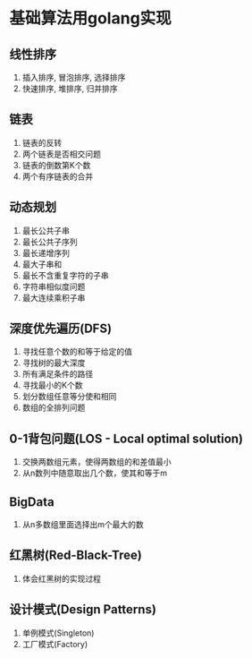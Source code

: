 # 基础算法用golang实现

## 线性排序

1. 插入排序, 冒泡排序, 选择排序
2. 快速排序, 堆排序, 归并排序

## 链表

1. 链表的反转
2. 两个链表是否相交问题
3. 链表的倒数第K个数
4. 两个有序链表的合并

## 动态规划

1. 最长公共子串
2. 最长公共子序列
3. 最长递增序列
4. 最大子串和
5. 最长不含重复字符的子串
6. 字符串相似度问题
7. 最大连续乘积子串

## 深度优先遍历(DFS)

1. 寻找任意个数的和等于给定的值
2. 寻找树的最大深度
3. 所有满足条件的路径
4. 寻找最小的K个数
5. 划分数组任意等分使和相同
6. 数组的全排列问题

## 0-1背包问题(LOS - Local optimal solution)

1. 交换两数组元素，使得两数组的和差值最小
2. 从n数列中随意取出几个数，使其和等于m

## BigData

1. 从n多数组里面选择出m个最大的数

## 红黑树(Red-Black-Tree)

1. 体会红黑树的实现过程

## 设计模式(Design Patterns)

1. 单例模式(Singleton)
2. 工厂模式(Factory)

